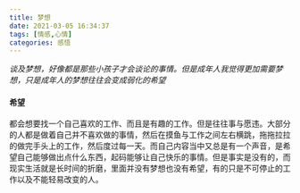 ```yaml
---
title: 梦想
date: 2021-03-05 16:34:37
tags: [情感,心情]
categories: 感悟
---
```

*谈及梦想，好像都是那些小孩子才会谈论的事情。但是成年人我觉得更加需要梦想，只是成年人的梦想往往会变成弱化的希望*

#### 希望
都会想要找一个自己喜欢的工作、而且是有趣的工作。但是往往事与愿违。大部分的人都是做着自己并不喜欢做的事情，然后在摸鱼与工作之间左右横跳，拖拖拉拉的做完手头上的工作，然后度过每一天。而自己内容当中又总是有一个声音，是希望自己能够做出点什么东西，起码能够让自己快乐的事情。但是事实是没有的，而现实生活就是长时间的折磨，里面并没有梦想也没有希望，有的只是不可停止的工作以及不能轻易改变的人。

